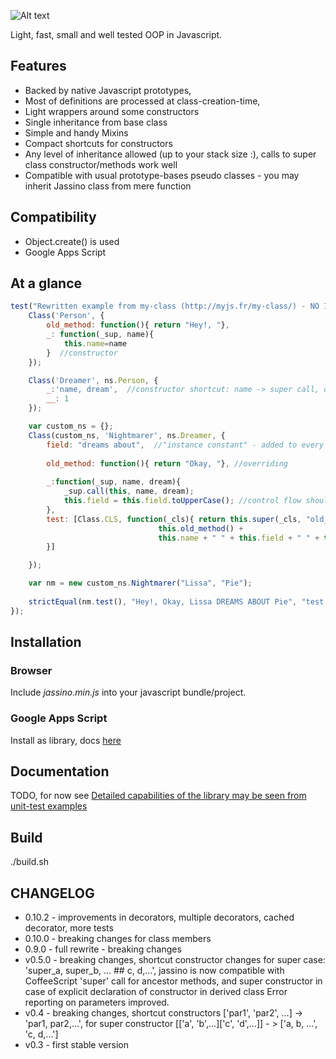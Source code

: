 ![Alt text](https://rawgit.com/altitudebreath/jassino/raw/master/site/logo.png)

Light, fast, small and well tested OOP in Javascript.

## Features

* Backed by native Javascript prototypes, 
* Most of definitions are processed at class-creation-time, 
* Light wrappers around some constructors
* Single inheritance from base class
* Simple and handy Mixins
* Compact shortcuts for constructors
* Any level of inheritance allowed (up to your stack size :), calls to super class constructor/methods work well
* Compatible with usual prototype-bases pseudo classes - you may inherit Jassino class from mere function

## Compatibility
* Object.create() is used
* Google Apps Script

## At a glance
```javascript
test("Rewritten example from my-class (http://myjs.fr/my-class/) - NO INFINITE RECURSION!", 1, function() {
    Class('Person', {
        old_method: function(){ return "Hey!, "},
        _: function(_sup, name){
            this.name=name
        }  //constructor
    });

    Class('Dreamer', ns.Person, {
        _:'name, dream',  //constructor shortcut: name -> super call, dream -> this.dream
        __: 1
    });

    var custom_ns = {};
    Class(custom_ns, 'Nightmarer', ns.Dreamer, {
        field: "dreams about",  //"instance constant" - added to every instance, may be overridden in constructor
        
        old_method: function(){ return "Okay, "}, //overriding
        
        _:function(_sup, name, dream){
            _sup.call(this, name, dream);
            this.field = this.field.toUpperCase(); //control flow should be reached and field created
        },
        test: [Class.CLS, function(_cls){ return this.super(_cls, "old_method") + 
                                 this.old_method() +
                                 this.name + " " + this.field + " " + this.dream
        }]

    });

    var nm = new custom_ns.Nightmarer("Lissa", "Pie");
    
    strictEqual(nm.test(), "Hey!, Okay, Lissa DREAMS ABOUT Pie", "test to not go into infinite recursion!")
});
 ```
 
## Installation
 
### Browser
Include _jassino.min.js_ into your javascript bundle/project.
  
### Google Apps Script
Install as library, docs [here](https://developers.google.com/apps-script/guide_libraries)

## Documentation

TODO, for now see
[Detailed capabilities of the library may be seen from unit-test examples](https://github.com/altitudebreath/jassino/blob/master/test/test.js)  


## Build
./build.sh

## CHANGELOG

* 0.10.2 - improvements in decorators, multiple decorators, 
cached decorator, more tests
* 0.10.0 - breaking changes for class members
* 0.9.0 - full rewrite - breaking changes
* v0.5.0 - breaking changes, shortcut constructor changes for super case:  
         'super_a, super_b, ... ## c, d,...',
         jassino is now compatible with CoffeeScript 'super' call for ancestor methods, and super constructor
         in case of explicit declaration of constructor in derived class
         Error reporting on parameters improved.
* v0.4 - breaking changes, shortcut constructors ['par1', 'par2', ...] -> 
         'par1, par2,...', for super constructor [['a', 'b',...]['c', 'd',...]] - > ['a, b, ...', 'c, d,...']
* v0.3 - first stable version

